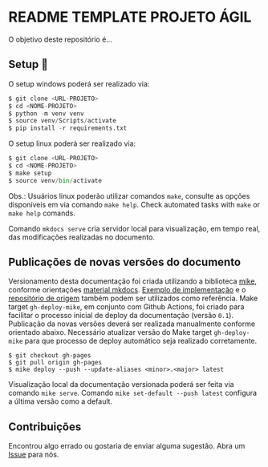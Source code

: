 README TEMPLATE PROJETO ÁGIL
===

O objetivo deste repositório é...

## Setup :open_book:

O setup windows poderá ser realizado via:

```Python
$ git clone <URL-PROJETO>
$ cd <NOME-PROJETO>  
$ python -m venv venv
$ source venv/Scripts/activate
$ pip install -r requirements.txt
```

O setup linux poderá ser realizado via:

```Python
$ git clone <URL-PROJETO>
$ cd <NOME-PROJETO>  
$ make setup
$ source venv/bin/activate
```

Obs.: Usuários linux poderão utilizar comandos `make`, consulte as opções disponíveis em via comando `make help`.
Check automated tasks with `make` or `make help` comands.

Comando `mkdocs serve` cria servidor local para visualização, em tempo real, das modificações realizadas no documento.

## Publicações de novas versões do documento

Versionamento desta documentação foi criada utilizando a biblioteca [mike](https://github.com/jimporter/mike), conforme orientações [material mkdocs](https://squidfunk.github.io/mkdocs-material/setup/setting-up-versioning/?h=version#versioning). 
[Exemplo de implementação](https://squidfunk.github.io/mkdocs-material-example-versioning/0.3/) e o [repositório de origem](https://github.com/squidfunk/mkdocs-material-example-versioning) também podem ser utilizados como referência.
Make target `gh-deploy-mike`, em conjunto com Github Actions, foi criado para facilitar o processo inicial de deploy da documentação (versão `0.1`).
Publicação da novas versões deverá ser realizada manualmente conforme orientado abaixo. 
Necessário atualizar versão do Make target `gh-deploy-mike` para que processo de deploy automático seja realizado corretamente.

```
$ git checkout gh-pages
$ git pull origin gh-pages
$ mike deploy --push --update-aliases <minor>.<major> latest
```

Visualização local da documentação versionada poderá ser feita via comando `mike serve`. Comando `mike set-default --push latest` configura a última versão como a default.

## Contribuições

Encontrou algo errado ou gostaria de enviar alguma sugestão. 
Abra um [Issue]() para nós.